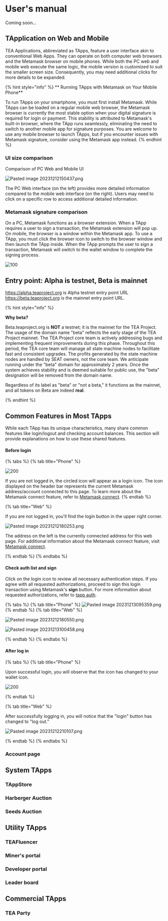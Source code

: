 # User's manual

Coming soon...

## TApplication on Web and Mobile

TEA Applications, abbreviated as TApps, feature a user interface akin to conventional Web Apps. They can operate on both computer web browsers and the Metamask browser on mobile phones. While both the PC web and mobile web execute the same logic, the mobile version is customized to suit the smaller screen size. Consequently, you may need additional clicks for more details to be expanded.

{% hint style="info" %}
\** Running TApps with Metamask on Your Mobile Phone\*\*

To run TApps on your smartphone, you must first install Metamask. While TApps can be loaded on a regular mobile web browser, the Metamask browser is currently the most stable option when your digital signature is required for login or payment. This stability is attributed to Metamask's built-in browser, where the TApp runs seamlessly, eliminating the need to switch to another mobile app for signature purposes. You are welcome to use any mobile browser to launch TApps, but if you encounter issues with Metamask signature, consider using the Metamask app instead.
{% endhint %}

### UI size comparison

Comparison of PC Web and Mobile UI

![Pasted image 20231212150437.png](Pasted%20image%2020231212150437.png)

The PC Web interface (on the left) provides more detailed information compared to the mobile web interface (on the right). Users may need to click on a specific row to access additional detailed information.

### Metamask signature comparison

On a PC, Metamask functions as a browser extension. When a TApp requires a user to sign a transaction, the Metamask extension will pop up. On mobile, the browser is a window within the Metamask app. To use a TApp, you must click the browser icon to switch to the browser window and then launch the TApp inside. When the TApp prompts the user to sign a transaction, Metamask will switch to the wallet window to complete the signing process.

![100](Pasted%20image%2020231212151010.png)

## Entry point: Alpha is testnet, Beta is mainnet

https://alpha.teaproject.org is Alpha testnet entry point URL
https://beta.teaproject.org is the mainnet entry point URL.

{% hint style="info" %}

**Why beta?**

Beta.teaproject.org is **NOT** a testnet; it is the mainnet for the TEA Project. The usage of the domain name "beta" reflects the early stage of the TEA Project mainnet. The TEA Project core team is actively addressing bugs and implementing frequent improvements during this phase. Throughout this period, the TEA core team will manage all state machine nodes to facilitate fast and consistent upgrades. The profits generated by the state machine nodes are handled by SEAT owners, not the core team. We anticipate running under the "beta" domain for approximately 2 years. Once the system achieves stability and is deemed suitable for public use, the "beta" designation will be removed from the domain name.

Regardless of its label as "beta" or "not a beta," it functions as the mainnet, and all tokens on Beta are indeed **real**.

{% endhint %}

## Common Features in Most TApps

While each TApp has its unique characteristics, many share common features like login/logout and checking account balances. This section will provide explanations on how to use these shared features.

#### Before login

{% tabs %}
{% tab title="Phone" %}

![200](Pasted%20image%2020231212175457.png)

If you are not logged in, the circled icon will appear as a login icon. The icon displayed on the header bar represents the current Metamask address/account connected to this page. To learn more about the Metamask connect feature, refer to [Metamask connect](Metamask%20connect.md).
{% endtab %}

{% tab title="Web" %} 

If you are not logged in, you'll find the login button in the upper right corner.

![Pasted image 20231212180253.png](Pasted%20image%2020231212180253.png)

The address on the left is the currently connected address for this web page. For additional information about the Metamask connect feature, visit [Metamask connect](Metamask%20connect.md).

{% endtab %}
{% endtabs %}

#### Check auth list and sign

Click on the login icon to review all necessary authentication steps. If you agree with all requested authorizations, proceed to sign this login transaction using Metamask's **sign** button. For more information about requested authorizations, refer to [tapp auth](tapp%20auth.md).

{% tabs %}
{% tab title="Phone" %}
![Pasted image 20231213095359.png](Pasted%20image%2020231213095359.png)
{% endtab %}
{% tab title="Web" %} 

![Pasted image 20231212180550.png](Pasted%20image%2020231212180550.png)

![Pasted image 20231213100458.png](Pasted%20image%2020231213100458.png)

{% endtab %}
{% endtabs %}

#### After log in

{% tabs %}
{% tab title="Phone" %}

Upon successful login, you will observe that the icon has changed to your wallet icon.

![200](Pasted%20image%2020231212180106.png)

{% endtab %}

{% tab title="Web" %} 

After successfully logging in, you will notice that the "login" button has changed to "log out."

![Pasted image 20231212210107.png](Pasted%20image%2020231212210107.png)

{% endtab %}
{% endtabs %}

### Account page

## System TApps

### TAppStore

### Harberger Auction

### Seeds Auction

## Utility TApps

### TEAFluencer

### Miner's portal

### Developer portal

### Leader board

## Commercial TApps

### TEA Party
